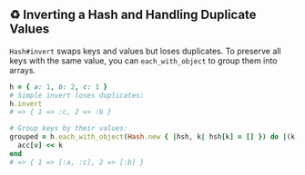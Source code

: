 ## ♻️ Inverting a Hash and Handling Duplicate Values

`Hash#invert` swaps keys and values but loses duplicates. To preserve all keys with the same value, you can `each_with_object` to group them into arrays.

```ruby
h = { a: 1, b: 2, c: 1 }
# Simple invert loses duplicates:
h.invert
# => { 1 => :c, 2 => :b }

# Group keys by their values:
grouped = h.each_with_object(Hash.new { |hsh, k| hsh[k] = [] }) do |(k, v), acc|
  acc[v] << k
end
# => { 1 => [:a, :c], 2 => [:b] }
```